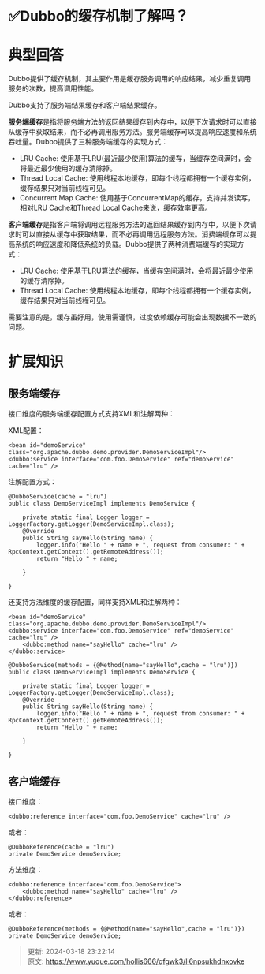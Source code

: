 # ✅Dubbo的缓存机制了解吗？

# 典型回答


Dubbo提供了缓存机制，其主要作用是缓存服务调用的响应结果，减少重复调用服务的次数，提高调用性能。



Dubbo支持了服务端结果缓存和客户端结果缓存。



**服务端缓存**是指将服务端方法的返回结果缓存到内存中，以便下次请求时可以直接从缓存中获取结果，而不必再调用服务方法。服务端缓存可以提高响应速度和系统吞吐量。Dubbo提供了三种服务端缓存的实现方式：

+ LRU Cache: 使用基于LRU(最近最少使用)算法的缓存，当缓存空间满时，会将最近最少使用的缓存清除掉。
+ Thread Local Cache: 使用线程本地缓存，即每个线程都拥有一个缓存实例，缓存结果只对当前线程可见。
+ Concurrent Map Cache: 使用基于ConcurrentMap的缓存，支持并发读写，相对LRU Cache和Thread Local Cache来说，缓存效率更高。



**客户端缓存**是指客户端将调用远程服务方法的返回结果缓存到内存中，以便下次请求时可以直接从缓存中获取结果，而不必再调用远程服务方法。消费端缓存可以提高系统的响应速度和降低系统的负载。Dubbo提供了两种消费端缓存的实现方式：

+ LRU Cache: 使用基于LRU算法的缓存，当缓存空间满时，会将最近最少使用的缓存清除掉。
+ Thread Local Cache: 使用线程本地缓存，即每个线程都拥有一个缓存实例，缓存结果只对当前线程可见。



需要注意的是，缓存虽好用，使用需谨慎，过度依赖缓存可能会出现数据不一致的问题。

# 扩展知识


## 服务端缓存


接口维度的服务端缓存配置方式支持XML和注解两种：

XML配置：

```plain
<bean id="demoService" class="org.apache.dubbo.demo.provider.DemoServiceImpl"/>
<dubbo:service interface="com.foo.DemoService" ref="demoService" cache="lru" /> 
```

<font style="color:rgb(34, 34, 34);">注解配置方式：</font>

```plain
@DubboService(cache = "lru")
public class DemoServiceImpl implements DemoService {

    private static final Logger logger = LoggerFactory.getLogger(DemoServiceImpl.class);
    @Override
    public String sayHello(String name) {
        logger.info("Hello " + name + ", request from consumer: " + RpcContext.getContext().getRemoteAddress());
        return "Hello " + name;

    }

}
```





还支持方法维度的缓存配置，同样支持XML和注解两种：



```plain
<bean id="demoService" class="org.apache.dubbo.demo.provider.DemoServiceImpl"/>
<dubbo:service interface="com.foo.DemoService" ref="demoService" cache="lru" />
    <dubbo:method name="sayHello" cache="lru" />
</dubbo:service>
```



```plain
@DubboService(methods = {@Method(name="sayHello",cache = "lru")})
public class DemoServiceImpl implements DemoService {

    private static final Logger logger = LoggerFactory.getLogger(DemoServiceImpl.class);
    @Override
    public String sayHello(String name) {
        logger.info("Hello " + name + ", request from consumer: " + RpcContext.getContext().getRemoteAddress());
        return "Hello " + name;

    }

}
```



## 客户端缓存


接口维度：



```plain
<dubbo:reference interface="com.foo.DemoService" cache="lru" />
```

或者：



```plain
@DubboReference(cache = "lru")
private DemoService demoService;
```



方法维度：



```plain
<dubbo:reference interface="com.foo.DemoService">
    <dubbo:method name="sayHello" cache="lru" />
</dubbo:reference>
```



或者：

```plain
@DubboReference(methods = {@Method(name="sayHello",cache = "lru")})
private DemoService demoService;
```



> 更新: 2024-03-18 23:22:14  
> 原文: <https://www.yuque.com/hollis666/qfgwk3/li6npsukhdnxovke>